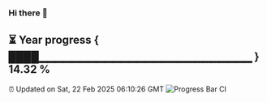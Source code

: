 ### Hi there 👋
⏳ Year progress { ████▁▁▁▁▁▁▁▁▁▁▁▁▁▁▁▁▁▁▁▁▁▁▁▁▁▁ } 14.32 %
---
⏰ Updated on Sat, 22 Feb 2025 06:10:26 GMT
![Progress Bar CI](https://github.com/Moyi321/Moyi321/workflows/Progress%20Bar%20CI/badge.svg)

